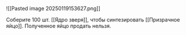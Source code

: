 ![[Pasted image 20250119153627.png]]

Соберите 100 шт. [[Ядро зверя]], чтобы синтезировать [[Призрачное яйцо]]. 
Полученное яйцо продать нельзя.
